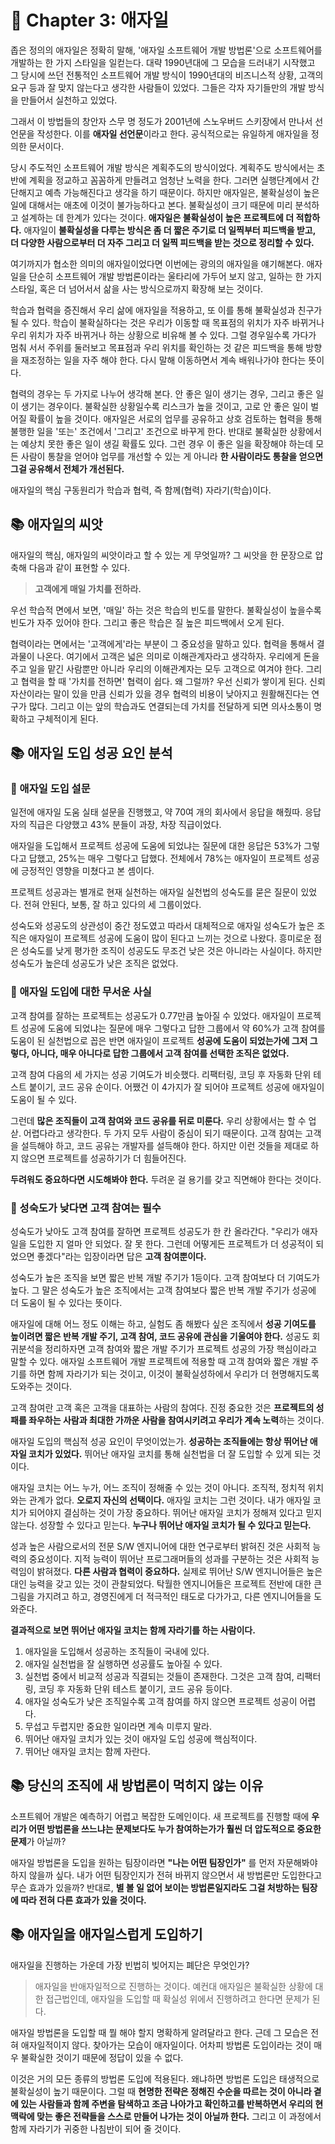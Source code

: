 # 🌈 Chapter 3: 애자일
좁은 정의의 애자일은 정확히 말해, '애자일 소프트웨어 개발 방법론'으로 소프트웨어를 개발하는 한 가지 스타일을 일컫는다. 대략 1990년대에 그 모습을 드러내기 시작했고 그 당시에 쓰던 전통적인 소프트웨어 개발 방식이 1990년대의 비즈니스적 상황, 고객의 요구 등과 잘 맞지 않는다고 생각한 사람들이 있었다. 그들은 각자 자기들만의 개발 방식을 만들어서 실천하고 있었다.   

그래서 이 방법들의 창안자 스무 명 정도가 2001년에 스노우버드 스키장에서 만나서 선언문을 작성한다. 이를 **애자일 선언문**이라고 한다. 공식적으로는 유일하게 애자일을 정의한 문서이다.   

당시 주도적인 소프트웨어 개발 방식은 계획주도의 방식이었다. 계획주도 방식에서는 초반에 계획을 정교하고 꼼꼼하게 만들려고 엄청난 노력을 한다. 그러면 실행단계에서 간단해지고 예측 가능해진다고 생각을 하기 때문이다. 하지만 애자일은, 불확실성이 높은 일에 대해서는 애초에 이것이 불가능하다고 본다. 불확실성이 크기 때문에 미리 분석하고 설계하는 데 한계가 있다는 것이다. **애자일은 불확실성이 높은 프로젝트에 더 적합하다.** 애자일이 **불확실성을 다루는 방식은 좀 더 짧은 주기로 더 일찍부터 피드백을 받고, 더 다양한 사람으로부터 더 자주 그리고 더 일찍 피드백을 받는 것으로 정리할 수 있다.**   

여기까지가 협소한 의미의 애자일이었다면 이번에는 광의의 애자일을 얘기해본다. 애자일을 단순히 소프트웨어 개발 방법론이라는 울타리에 가두어 보지 않고, 일하는 한 가지 스타일, 혹은 더 넘어서서 삶을 사는 방식으로까지 확장해 보는 것이다.   

학습과 협력을 증진해서 우리 삶에 애자일을 적용하고, 또 이를 통해 불확실성과 친구가 될 수 있다.  학습이 불확실하다는 것은 우리가 이동할 때 목표점의 위치가 자주 바뀌거나 우리 위치가 자주 바뀌거나 하는 상황으로 비유해 볼 수 있다. 그럴 경우일수록 가다가 멈춰 서서 주위를 둘러보고 목표점과 우리 위치를 확인하는 것 같은 피드백을 통해 방향을 재조정하는 일을 자주 해야 한다. 다시 말해 이동하면서 계속 배워나가야 한다는 뜻이다.   

협력의 경우는 두 가지로 나누어 생각해 본다. 안 좋은 일이 생기는 경우, 그리고 좋은 일이 생기는 경우이다. 불확실한 상황일수록 리스크가 높을 것이고, 고로 안 좋은 일이 벌어질 확률이 높을 것이다. 애자일은 서로의 업무를 공유하고 상호 검토하는 협력을 통해 불행한 일을 '또는' 조건에서 '그리고' 조건으로 바꾸게 한다. 반대로 불확실한 상황에서는 예상치 못한 좋은 일이 생길 확률도 있다. 그런 경우 이 좋은 일을 확장해야 하는데 모든 사람이 통찰을 얻어야 업무를 개선할 수 있는 게 아니라 **한 사람이라도 통찰을 얻으면 그걸 공유해서 전체가 개선된다.**   

애자일의 핵심 구동원리가 학습과 협력, 즉 함께(협력) 자라기(학습)이다.

## 📚 애자일의 씨앗
애자일의 핵심, 애자일의 씨앗이라고 할 수 있는 게 무엇일까? 그 씨앗을 한 문장으로 압축해 다음과 같이 표현할 수 있다.

> **고객에게 매일 가치를 전하라.**

우선 학습적 면에서 보면, '매일' 하는 것은 학습의 빈도를 말한다. 불확실성이 높을수록 빈도가 자주 있어야 한다. 그리고 좋은 학습은 질 높은 피드백에서 오게 된다.   

협력이라는 면에서는 '고객에게'라는 부분이 그 중요성을 말하고 있다. 협력을 통해서 결과물이 나온다. 여기에서 고객은 넓은 의미로 이해관계자라고 생각하자. 우리에게 돈을 주고 일을 맡긴 사람뿐만 아니라 우리의 이해관계자는 모두 고객으로 여겨야 한다. 그리고 협력을 할 때 '가치를 전하면' 협력이 쉽다. 왜 그럴까? 우선 신뢰가 쌓이게 된다. 신뢰 자산이라는 말이 있을 만큼 신뢰가 있을 경우 협력의 비용이 낮아지고 원활해진다는 연구가 많다. 그리고 이는 앞의 학습과도 연결되는데 가치를 전달하게 되면 의사소통이 명확하고 구체적이게 된다.

## 📚 애자일 도입 성공 요인 분석

### 🎈 애자일 도입 설문
일전에 애자일 도움 실태 설문을 진행했고, 약 70여 개의 회사에서 응답을 해줬따. 응답자의 직급은 다양했고 43% 분들이 과장, 차장 직급이었다.   

애자일을 도입해서 프로젝트 성공에 도움에 되었냐는 질문에 대한 응답은 53%가 그렇다고 답했고, 25%는 매우 그렇다고 답했다. 전체에서 78%는 애자일이 프로젝트 성공에 긍정적인 영향을 미쳤다고 본 셈이다.   

프로젝트 성공과는 별개로 현재 실천하는 애자일 실천법의 성숙도를 묻은 질문이 있었다. 전혀 안된다, 보통, 잘 하고 있다의 세 그룹이었다.   

성숙도와 성공도의 상관성이 중간 정도였고 따라서 대체적으로 애자일 성숙도가 높은 조직은 애자일이 프로젝트 성공에 도움이 많이 된다고 느끼는 것으로 나왔다. 흥미로운 점은 성숙도를 낮게 평가한 조직이 성공도도 무조건 낮은 것은 아니라는 사실이다. 하지만 성숙도가 높은데 성공도가 낮은 조직은 없었다.

### 🎈 애자일 도입에 대한 무서운 사실
고객 참여를 잘하는 프로젝트는 성공도가 0.77만큼 높아질 수 있었다. 애자일이 프로젝트 성공에 도움에 되었냐는 질문에 매우 그렇다고 답한 그룹에서 약 60%가 고객 참여를 도움이 된 실천법으로 꼽은 반면 애자일이 프로젝트 **성공에 도움이 되었는가에 그저 그렇다, 아니다, 매우 아니다로 답한 그룹에서 고객 참여를 선택한 조직은 없었다.**   

고객 참여 다음의 세 가지는 성공 기여도가 비슷했다. 리팩터링, 코딩 후 자동화 단위 테스트 붙이기, 코드 공유 순이다. 어쨌건 이 4가지가 잘 되어야 프로젝트 성공에 애자일이 도움이 될 수 있다.   

그런데 **많은 조직들이 고객 참여와 코드 공유를 뒤로 미룬다.** 우리 상황에서는 할 수 업삳. 어렵다라고 생각한다. 두 가지 모두 사람이 중심이 되기 때문이다. 고객 참여는 고객을 설득해야 하고, 코드 공유는 개발자를 설득해야 한다. 하지만 이런 것들을 제대로 하지 않으면 프로젝트를 성공하기가 더 힘들어진다.   

**두려워도 중요하다면 시도해봐야 한다.** 두려운 걸 용기를 갖고 직면해야 한다는 것이다.

### 🎈 성숙도가 낮다면 고객 참여는 필수
성숙도가 낮아도 고객 참여를 잘하면 프로젝트 성공도가 한 칸 올라간다. "우리가 애자일을 도입한 지 얼마 안 되었다. 잘 못 한다. 그런데 어떻게든 프로젝트가 더 성공적이 되었으면 좋겠다"라는 입장이라면 답은 **고객 참여뿐이다.**   

성숙도가 높은 조직을 보면 짧은 반복 개발 주기가 1등이다. 고객 참여보다 더 기여도가 높다. 그 말은 성숙도가 높은 조직에서는 고객 참여보다 짧은 반복 개발 주기가 성공에 더 도움이 될 수 있다는 뜻이다.   

애자일에 대해 어느 정도 이해는 하고, 실험도 좀 해봤다 싶은 조직에서 **성공 기여도를 높이려면 짧은 반복 개발 주기, 고객 참여, 코드 공유에 관심을 기울여야 한다.** 성공도 회귀분석을 정리하자면 고객 참여와 짧은 개발 주기가 프로젝트 성공의 가장 핵심이라고 말할 수 있다. 애자일 소프트웨어 개발 프로젝트에 적용할 때 고객 참여와 짧은 개발 주기를 하면 함께 자라기가 되는 것이고, 이것이 불확실성하에서 우리가 더 현명해지도록 도와주는 것이다.   

고객 참여란 고객 혹은 고객을 대표하는 사람의 참여다. 진정 중요한 것은 **프로젝트의 성패를 좌우하는 사람과 최대한 가까운 사람을 참여시키려고 우리가 계속 노력**하는 것이다.   

애자일 도입의 핵심적 성공 요인이 무엇이었는가. **성공하는 조직들에는 항상 뛰어난 애자일 코치가 있었다.** 뛰어난 애자일 코치를 통해 실천법을 더 잘 도입할 수 있게 되는 것이다.   

애자일 코치는 어느 누가, 어느 조직이 정해줄 수 있는 것이 아니다. 조직적, 정치적 위치와는 관계가 없다. **오로지 자신의 선택이다.** 애자일 코치는 그런 것이다. 내가 애자일 코치가 되어야지 결심하는 것이 가장 중요하다. 뛰어난 애자일 코치가 정해져 있다고 믿지 않는다. 성장할 수 있다고 믿는다. **누구나 뛰어난 애자일 코치가 될 수 있다고 믿는다.**   

성과 높은 사람으로서의 전문 S/W 엔지니어에 대한 연구로부터 밝혀진 것은 사회적 능력의 중요성이다. 지적 능력이 뛰어난 프로그래머들의 성과를 구분하는 것은 사회적 능력임이 밝혀졌다. **다른 사람과 협력이 중요하다.** 실제로 뛰어난 S/W 엔지니어들은 높은 대인 능력을 갖고 있는 것이 관찰되었다. 탁월한 엔지니어들은 프로젝트 전반에 대한 큰 그림을 가지려고 하고, 경영진에게 더 적극적인 태도로 다가가고, 다른 엔지니어들을 도와준다.   

**결과적으로 보면 뛰어난 애자일 코치는 함께 자라기를 하는 사람이다.**

1. 애자일을 도입해서 성공하는 조직들이 국내에 있다.
2. 애자일 실천법을 잘 실행하면 성공률도 높아질 수 있다.
3. 실천법 중에서 비교적 성공과 직결되는 것들이 존재한다. 그것은 고객 참여, 리팩터링, 코딩 후 자동화 단위 테스트 붙이기, 코드 공유 등이다.
4. 애자일 성숙도가 낮은 조직일수록 고객 참여를 하지 않으면 프로젝트 성공이 어렵다.
5. 무섭고 두렵지만 중요한 일이라면 계속 미루지 말라.
6. 뛰어난 애자일 코치가 있는 것이 애자일 도입 성공에 핵심적이다.
7. 뛰어난 애자일 코치는 함께 자란다.

## 📚 당신의 조직에 새 방법론이 먹히지 않는 이유
소프트웨어 개발은 예측하기 어렵고 복잡한 도메인이다. 새 프로젝트를 진행할 때에 **우리가 어떤 방법론을 쓰느냐는 문제보다도 누가 참여하는가가 훨씬 더 압도적으로 중요한 문제**가 아닐까?   

애자일 방법론을 도입을 원하는 팀장이라면 **"나는 어떤 팀장인가"** 를 먼저 자문해봐야 하지 않을까 싶다. 내가 어떤 팀장인지가 전혀 바뀌지 않으면서 새 방법론만 도입한다고 무슨 효과가 있을까? 반대로, **별 볼 일 없어 보이는 방법론일지라도 그걸 처방하는 팀장에 따라 전혀 다른 효과가 있을 것이다.**

## 📚 애자일을 애자일스럽게 도입하기
애자일을 진행하는 가운데 가장 빈법히 빚어지는 폐단은 무엇인가?

> 애자일을 반애자일적으로 진행하는 것이다. 예컨대 애자일은 불확실한 상황에 대한 접근법인데, 애자일을 도입할 때 확실성 위에서 진행하려고 한다면 문제가 된다.

애자일 방법론을 도입할 때 뭘 해야 할지 명확하게 알려달라고 한다. 근데 그 모습은 전혀 애자일적이지 않다. 찾아가는 모습이 애자일이다. 어차피 방법론 도입이라는 것이 매우 불확실한 것이기 때문에 정답이 있을 수 없다.   

이것은 거의 모든 종류의 방법론 도입에 적용된다. 왜냐하면 방법론 도입은 태생적으로 불확실성이 높기 때문이다. 그럴 때 **현명한 전략은 정해진 수순을 따르는 것이 아니라 곁에 있는 사람들과 함께 주변을 탐색하고 조금 나아가고 확인하고를 반복하면서 우리의 현 맥락에 맞는 좋은 전략들을 스스로 만들어 나가는 것이 아닐까 한다.** 그리고 이 과정에서 함께 자라기가 귀중한 나침반이 되어 줄 것이다.

